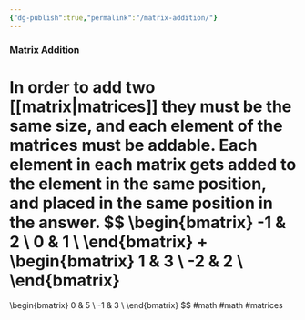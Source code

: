 ```yaml
---
{"dg-publish":true,"permalink":"/matrix-addition/"}
---
```


### Matrix Addition
In order to add two [[matrix|matrices]] they must be the same size, and each element of the matrices must be addable. Each element in each matrix gets added to the element in the same position, and placed in the same position in the answer.
$$
\begin{bmatrix}
	-1 & 2 \\
	0 & 1 \\
\end{bmatrix}
+
\begin{bmatrix}
	1 & 3 \\
	-2 & 2 \\
\end{bmatrix}
=
\begin{bmatrix}
	0 & 5 \\
	-1 & 3 \\
\end{bmatrix}
$$
#math #math #matrices 
